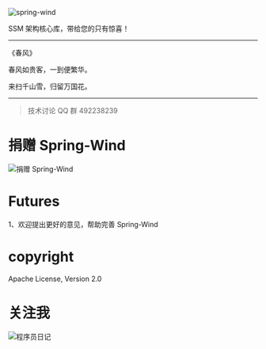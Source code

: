 ![spring-wind](http://git.oschina.net/uploads/images/2016/0410/215020_e10c575a_12260.png "SSM架构核心库")

SSM 架构核心库，带给您的只有惊喜！

------------------------------------------------
《春风》

春风如贵客，一到便繁华。

来扫千山雪，归留万国花。

------------------------------------------------

> 技术讨论 QQ 群 492238239 



捐赠 Spring-Wind
====================

![捐赠 Spring-Wind](http://git.oschina.net/uploads/images/2015/1222/211207_0acab44e_12260.png "支持一下Spring-Wind")

Futures
====================
1、欢迎提出更好的意见，帮助完善 Spring-Wind 

copyright
====================
Apache License, Version 2.0


关注我
====================
![程序员日记](http://git.oschina.net/uploads/images/2016/0121/093728_1bc1658f_12260.png "程序员日记")